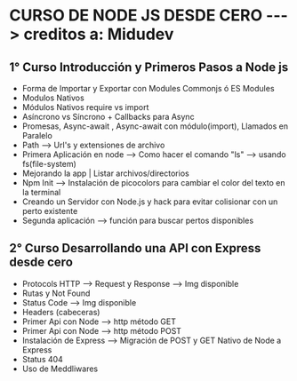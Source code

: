 # CURSO DE NODE JS DESDE CERO ---> creditos a: Midudev

## 1° Curso Introducción y Primeros Pasos a Node js
  - Forma de Importar y Exportar con Modules Commonjs ó ES Modules
  - Modulos Nativos
  - Módulos Nativos require vs import
  - Asíncrono vs Síncrono + Callbacks para Async
  - Promesas, Async-await , Async-await con módulo(import), Llamados en Paralelo
  - Path --> Url's y extensiones de archivo
  - Primera Aplicación en node --> Como hacer el comando "ls" --> usando fs(file-system)
  - Mejorando la app | Listar archivos/directorios
  - Npm Init --> Instalación de picocolors para cambiar el color del texto en la terminal
  - Creando un Servidor con Node.js y hack para evitar colisionar con un perto existente
  - Segunda aplicación --> función para buscar pertos disponibles

## 2° Curso Desarrollando una API con Express desde cero
  - Protocols HTTP --> Request y Response --> Img disponible
  - Rutas y Not Found
  - Status Code --> Img disponible
  - Headers (cabeceras)
  - Primer Api con Node --> http método GET
  - Primer Api con Node --> http método POST
  - Instalación de Express --> Migración de POST y GET Nativo de Node a Express
  - Status 404
  - Uso de Meddliwares
     
